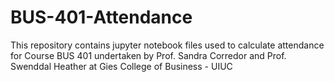 # BUS-401-Attendance
This repository contains jupyter notebook files used to calculate attendance for Course BUS 401 undertaken by Prof. Sandra Corredor and Prof. Swenddal Heather at Gies College of Business - UIUC
